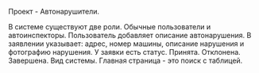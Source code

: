 Проект - Автонарушители.

В системе существуют две роли. Обычные пользователи и автоинспекторы.
Пользователь добавляет описание автонарушения.
В заявлении указывает: адрес, номер машины, описание нарушения и фотографию нарушения.
У заявки есть статус. Принята. Отклонена. Завершена.
Вид системы. Главная страница - это поиск с таблицей.

